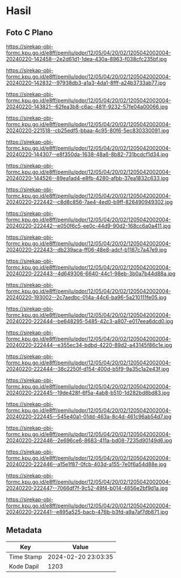 # Hasil

## Foto C Plano

https://sirekap-obj-formc.kpu.go.id/e8ff/pemilu/pdpr/12/05/04/20/02/1205042002004-20240220-142458--2e2d61d1-1dea-430a-8963-f038cfc235bf.jpg

https://sirekap-obj-formc.kpu.go.id/e8ff/pemilu/pdpr/12/05/04/20/02/1205042002004-20240220-142832--97938db3-a1a3-4da1-8fff-a24b3733ab77.jpg

https://sirekap-obj-formc.kpu.go.id/e8ff/pemilu/pdpr/12/05/04/20/02/1205042002004-20240220-143821--62fea3b8-c6ac-481f-9232-57fe04a00066.jpg

https://sirekap-obj-formc.kpu.go.id/e8ff/pemilu/pdpr/12/05/04/20/02/1205042002004-20240220-221518--cb25edf5-bbaa-4c95-80f6-5ec830330091.jpg

https://sirekap-obj-formc.kpu.go.id/e8ff/pemilu/pdpr/12/05/04/20/02/1205042002004-20240220-144307--e8f350da-1638-48a6-8b82-731bcdcf1d34.jpg

https://sirekap-obj-formc.kpu.go.id/e8ff/pemilu/pdpr/12/05/04/20/02/1205042002004-20240220-144526--89ea1ad4-e8fb-4280-afbb-37ea1832c633.jpg

https://sirekap-obj-formc.kpu.go.id/e8ff/pemilu/pdpr/12/05/04/20/02/1205042002004-20240220-222442--c8d8c856-7ae4-4ed0-b9ff-826490949302.jpg

https://sirekap-obj-formc.kpu.go.id/e8ff/pemilu/pdpr/12/05/04/20/02/1205042002004-20240220-222442--e050f6c5-ee0c-44d9-90d2-168cc6a0a411.jpg

https://sirekap-obj-formc.kpu.go.id/e8ff/pemilu/pdpr/12/05/04/20/02/1205042002004-20240220-222443--db239aca-ff06-48e8-adcf-b1187c7a47e9.jpg

https://sirekap-obj-formc.kpu.go.id/e8ff/pemilu/pdpr/12/05/04/20/02/1205042002004-20240220-222443--4d649306-6640-44c1-98eb-3b0a7b44d88a.jpg

https://sirekap-obj-formc.kpu.go.id/e8ff/pemilu/pdpr/12/05/04/20/02/1205042002004-20240220-193002--2c7aedbc-014a-44c6-ba96-5a210111fe05.jpg

https://sirekap-obj-formc.kpu.go.id/e8ff/pemilu/pdpr/12/05/04/20/02/1205042002004-20240220-222444--be648295-5485-42c3-a807-e017eea6dcd0.jpg

https://sirekap-obj-formc.kpu.go.id/e8ff/pemilu/pdpr/12/05/04/20/02/1205042002004-20240220-222444--e355ec34-bdbd-4220-89d2-a43145f86c1e.jpg

https://sirekap-obj-formc.kpu.go.id/e8ff/pemilu/pdpr/12/05/04/20/02/1205042002004-20240220-222444--38c2250f-d154-400d-b5f9-9a35c1a2e43f.jpg

https://sirekap-obj-formc.kpu.go.id/e8ff/pemilu/pdpr/12/05/04/20/02/1205042002004-20240220-222445--19de428f-6f5a-4ab8-b510-1d282bd8bd83.jpg

https://sirekap-obj-formc.kpu.go.id/e8ff/pemilu/pdpr/12/05/04/20/02/1205042002004-20240220-222445--545e40a1-01dd-463a-8c4d-461c96ab54d7.jpg

https://sirekap-obj-formc.kpu.go.id/e8ff/pemilu/pdpr/12/05/04/20/02/1205042002004-20240220-222446--2e696ce6-8683-411a-bd08-7235d90149d6.jpg

https://sirekap-obj-formc.kpu.go.id/e8ff/pemilu/pdpr/12/05/04/20/02/1205042002004-20240220-222446--a15e1f87-0fcb-403d-a155-7e0f6a54d88e.jpg

https://sirekap-obj-formc.kpu.go.id/e8ff/pemilu/pdpr/12/05/04/20/02/1205042002004-20240220-222447--7066df7f-9c52-49f4-b014-4856e2bf9d1a.jpg

https://sirekap-obj-formc.kpu.go.id/e8ff/pemilu/pdpr/12/05/04/20/02/1205042002004-20240220-222441--e895a525-bacb-476b-b3fd-a9a7af7db871.jpg


## Metadata

| Key        | Value               |
| ---------- | ------------------- |
| Time Stamp | 2024-02-20 23:03:35 |
| Kode Dapil | 1203                |



